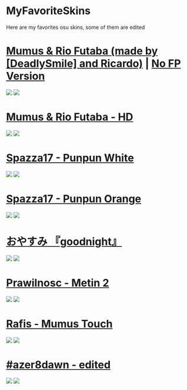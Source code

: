 # MyFavoriteSkins
Here are my favorites osu skins, some of them are edited

# [Mumus & Rio Futaba (made by [DeadlySmile] and Ricardo)](https://www.mediafire.com/file/hu8mnszwzjdaba2/-_%2523_Mumus_%2526_Rio_Futaba.osk/file) | [No FP Version](https://www.mediafire.com/file/6g51g9fqcep78s3/-_%2523_Mumus_%2526_Rio_Futaba_%2528No_FP%2529.osk/file)
![](https://imgur.com/9LOvqWT.png)
![](https://imgur.com/xdh3Z4i.png)


# [Mumus & Rio Futaba - HD](https://www.mediafire.com/file/fgvmxpbzxzokyim/-_%2523_Mumus_%2526_Rio_Futaba_-_HD.osk/file)
![](https://imgur.com/56WPuhO.png)
![](https://imgur.com/FvTwIm5.png)


# [Spazza17 - Punpun White](https://mumus.s-ul.eu/jrDhF6dp)
![](https://imgur.com/x72c6pu.png)
![](https://imgur.com/GUIp9z4.png)


# [Spazza17 - Punpun Orange](https://mumus.s-ul.eu/Y3Mwh7iV)
![](https://imgur.com/nft9h8O.png)
![](https://imgur.com/NfTnCPP.png)


# [おやすみ 『goodnight』](https://www.mediafire.com/file/5z30ebby7kerm2w/%25E3%2581%258A%25E3%2582%2584%25E3%2581%2599%25E3%2581%25BF_%25E3%2580%258Egoodnight%25E3%2580%258F.osk/file)
![](https://i.imgur.com/1zMFAKV.png) 
![](https://i.imgur.com/qzLtRDs.png) 


# [Prawilnosc - Metin 2](http://www.mediafire.com/file/1y1gz3ejvqi9ukr/Prawilnosc_-_Metin_2.osk/file)
![](https://imgur.com/tvrdQWp.png)
![](https://imgur.com/kSFdDC7.png)


# [Rafis - Mumus Touch](https://mumus.s-ul.eu/aB6UKwSx)
![](https://i.imgur.com/6bxTqKv.png)
![](https://i.imgur.com/S15Ne2B.png)


# [#azer8dawn - edited](https://mumus.s-ul.eu/bN8Ww0j1)
![](https://i.imgur.com/GnUOOHu.png)
![](https://i.imgur.com/7fnYMfD.png)

